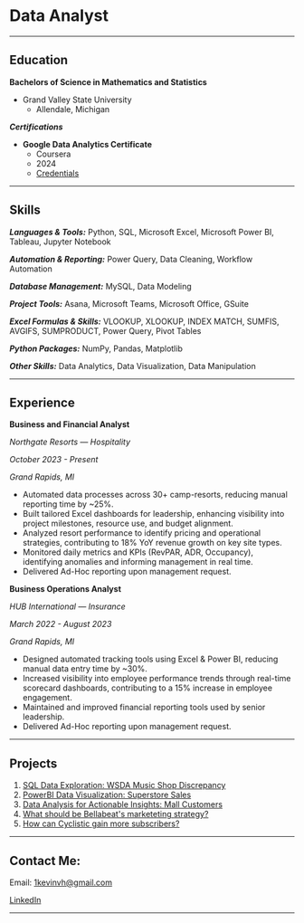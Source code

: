 # Data Analyst

---

## Education
**Bachelors of Science in Mathematics and Statistics**
- Grand Valley State University
  - Allendale, Michigan

***Certifications***
- **Google Data Analytics Certificate**
  - Coursera
  - 2024
  - [Credentials](https://www.credly.com/badges/8e006124-30fd-4f3b-ac73-278c676ca39b/public_url)

---

## Skills
***Languages & Tools:***    Python, SQL, Microsoft Excel, Microsoft Power BI, Tableau, Jupyter Notebook


***Automation & Reporting:***    Power Query, Data Cleaning, Workflow Automation


***Database Management:***    MySQL, Data Modeling


***Project Tools:***    Asana, Microsoft Teams, Microsoft Office, GSuite


***Excel Formulas & Skills:***    VLOOKUP, XLOOKUP, INDEX MATCH, SUMFIS, AVGIFS, SUMPRODUCT, Power Query, Pivot Tables


***Python Packages:***    NumPy, Pandas, Matplotlib


***Other Skills:***    Data Analytics, Data Visualization, Data Manipulation

---

## Experience
**Business and Financial Analyst** 

*Northgate Resorts — Hospitality*	

*October 2023 - Present*

*Grand Rapids, MI*

- Automated data processes across 30+ camp-resorts, reducing manual reporting time by ~25%.
- Built tailored Excel dashboards for leadership, enhancing visibility into project milestones, resource use, and budget alignment.
- Analyzed resort performance to identify pricing and operational strategies, contributing to 18% YoY revenue growth on key site types.
- Monitored daily metrics and KPIs (RevPAR, ADR, Occupancy), identifying anomalies and informing management in real time.
- Delivered Ad-Hoc reporting upon management request.

**Business Operations Analyst**

*HUB International — Insurance*	

*March 2022 - August 2023*

*Grand Rapids, MI*

- Designed automated tracking tools using Excel & Power BI, reducing manual data entry time by ~30%.
- Increased visibility into employee performance trends through real-time scorecard dashboards, contributing to a 15% increase in employee engagement.
- Maintained and improved financial reporting tools used by senior leadership.
- Delivered Ad-Hoc reporting upon management request.

---

## Projects

1. [SQL Data Exploration: WSDA Music Shop Discrepancy](https://github.com/1kevinvh/SQL-Data-Exploration.git)
2. [PowerBI Data Visualization: Superstore Sales](https://github.com/1kevinvh/PowerBI-Visualization.git)
3. [Data Analysis for Actionable Insights: Mall Customers](https://github.com/1kevinvh/Customer-Demographics-and-Spending-Behavior-Analysis.git)
4.  [What should be Bellabeat's marketeting strategy?](https://github.com/1kevinvh/CS-bellabeat-marketing.git)  
5. [How can Cyclistic gain more subscribers?](https://github.com/1kevinvh/CS-cyclistic-subscribers.git)

---

## Contact Me:
Email: 1kevinvh@gmail.com

[LinkedIn](https://www.linkedin.com/in/vhkevin/)

---
